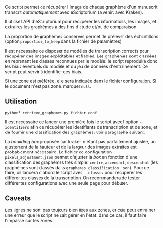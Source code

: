 Ce script permet de récupérer l'image de chaque graphème d'un manuscrit transcrit *automatiquement* avec eScriptorium (a venir: avec Kraken).

Il utilise l'API d'eScriptorium pour récupérer les informations, les images, et extraires les graphèmes à des fins d'étude et/ou de comparaison.

La proportion de graphèmes conservés permet de prélever des échantillons (option `proportion_to_keep` dans la fichier de paramètres).

Il est nécessaire de disposer de modèles de transcription corrects pour récupérer des images exploitables et fiables. 
Les graphèmes sont classées en reprenant les classes reconnues par le modèle: le script reproduira donc
les biais éventuels du modèle et du jeu de données d'entraînement. Ce script peut servir à identifier ces biais.

Si une zone est préférée, elle sera indiquée dans le fichier configuration. Si le document
n'est pas zoné, marquer ``null``.

## Utilisation

`python3 retrieve_graphemes.py fichier.conf`

Il est nécessaire de lancer une première fois le script avec l'option 
`--identifiers` afin de récupérer les identifiants de transcription et de zone, et de
fournir une classification des graphèmes: voir paragraphe suivant.


La *bounding box* proposée par kraken n'étant pas parfaitement ajustée, un ajustement de la hauteur et de la largeur 
des images extraites est probablement nécessaire. Le fichier de configuration
`pixels_adjustment.json` permet d'ajuster la *box* en fonction d'une classification des graphèmes très simple:
`centre`, `ascendant`, `descendant` (les graphèmes sont classés dans `graphemes_classification.json`). Pour ce faire, on lancera d'abord le script
avec `--classes` pour récupérer les différentes classes de la transcription.
On recommandera de tester différentes configurations avec une seule page pour débuter.

## Caveats

Les lignes ne sont pas toujours bien liées aux zones, et cela peut entraîner une erreur
que le script ne sait gérer en l'état: dans ce cas, il faut faire l'impasse sur les zones.